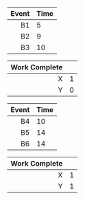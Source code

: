 |Event | Time |
|-----:|------|
|    B1|  5   |
|    B2|  9   |
|    B3| 10   |

|Work Complete |     |
|-------------:|-----|
|    X         | 1   |
|    Y         | 0   |

|Event | Time |
|-----:|------|
|    B4| 10   |
|    B5| 14   |
|    B6| 14   |

|Work Complete |     |
|-------------:|-----|
|    X         | 1   |
|    Y         | 1   |
